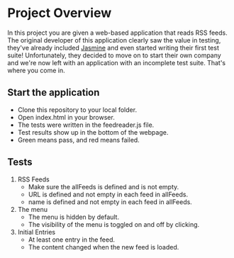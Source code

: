 # Project Overview

In this project you are given a web-based application that reads RSS feeds. The original developer of this application clearly saw the value in testing, they've already included [Jasmine](http://jasmine.github.io/) and even started writing their first test suite! Unfortunately, they decided to move on to start their own company and we're now left with an application with an incomplete test suite. That's where you come in.


## Start the application

- Clone this repository to your local folder.
- Open index.html in your browser.
- The tests were written in the feedreader.js file.
- Test results show up in the bottom of the webpage.
- Green means pass, and red means failed.

## Tests

1. RSS Feeds
	- Make sure the allFeeds is defined and is not empty.
	- URL is defined and not empty in each feed in allFeeds.
	- name is defined and not empty in each feed in allFeeds.
2. The menu
	- The menu is hidden by default.
	- The visibility of the menu is toggled on and off by clicking.
3. Initial Entries
	- At least one entry in the feed.
	- The content changed when the new feed is loaded. 
 



